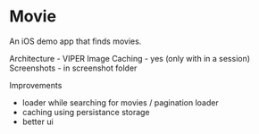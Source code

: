 # Movie
An iOS demo app that finds movies.

Architecture - VIPER 
Image Caching - yes (only with in a session)
Screenshots - in screenshot folder

Improvements 
- loader while searching for movies / pagination loader
- caching using persistance storage
- better ui 
